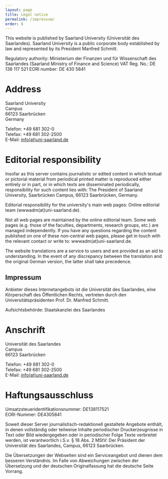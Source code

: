 ```yaml
---
layout: page
title: Legal notice
permalink: /impressum/
order: 6
---
```


This website is published by Saarland University (Universität des Saarlandes). Saarland University is a public corporate body established by law and represented by its President Manfred Schmitt.

Regulatory authority: Ministerium der Finanzen und für Wissenschaft des Saarlandes (Saarland Ministry of Finance and Science)
VAT Reg. No.: DE 138 117 521
EORI number: DE 430 5841

# Address

Saarland University <br/>
Campus <br/>
66123 Saarbrücken <br/>
Germany

Telefon: +49 681 302-0 <br/>
Telefax: +49 681 302-2500 <br/>
E-Mail: [info(at)uni-saarland.de](mailto:info(at)uni-saarland.de)

# Editorial responsibility

Insofar as this server contains journalistic or edited content in which textual or pictorial material from periodical printed matter is reproduced either entirely or in part, or in which texts are disseminated periodically, responsibility for such content lies with: The President of Saarland University, Saarbrücken Campus, 66123 Saarbrücken, Germany.

Editorial responsibility for the university's main web pages: Online editorial team (wwwadm(at)uni-saarland.de).

Not all web pages are maintained by the online editorial team. Some web pages (e.g. those of the faculties, departments, research groups, etc.) are managed independently. If you have any questions regarding the content published on one of these non-central web pages, please get in touch with the relevant contact or write to: wwwadm(at)uni-saarland.de.

The website translations are a service to users and are provided as an aid to understanding. In the event of any discrepancy between the translation and the original German version, the latter shall take precedence.

## Impressum
Anbieter dieses Internetangebots ist die Universität des Saarlandes, eine Körperschaft des Öffentlichen Rechts, vertreten durch den Universitätspräsidenten Prof. Dr. Manfred Schmitt.

Aufsichtsbehörde: Staatskanzlei des Saarlandes

# Anschrift

Universität des Saarlandes<br/>
Campus<br/>
66123 Saarbrücken<br/>

Telefon: +49 681 302-0<br/>
Telefax: +49 681 302-2500<br/>
E-Mail: [info(at)uni-saarland.de](mailto:info(at)uni-saarland.de)

# Haftungsausschluss

Umsatzsteueridentifikationsnummer: DE138117521<br/>
EORI-Nummer: DE4305841

Soweit dieser Server journalistisch-redaktionell gestaltete Angebote enthält, in denen vollständig oder teilweise Inhalte periodischer Druckerzeugnisse in Text oder Bild wiedergegeben oder in periodischer Folge Texte verbreitet werden, ist verantwortlich i.S.v. § 18 Abs. 2 MStV: Der Präsident der Universität des Saarlandes, Campus, 66123 Saarbrücken.

Die Übersetzungen der Webseiten sind ein Serviceangebot und dienen dem besseren Verständnis. Im Falle von Abweichungen zwischen der Übersetzung und der deutschen Originalfassung hat die deutsche Seite Vorrang.
